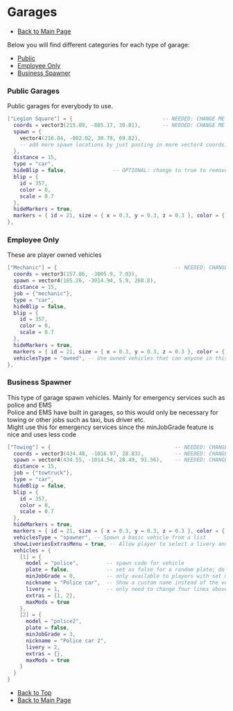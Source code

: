 # Garages

- [Back to Main Page](../README.md#alcatraz-templates)

Below you will find different categories for each type of garage:

- [Public](#public-garages)
- [Employee Only](#employee-only)
- [Business Spawner](#business-spawner)

### Public Garages

Public garages for everybody to use.

```lua
["Legion Square"] = {                             -- NEEDED: CHANGE ME! Name that will show up on the map
  coords = vector3(215.09, -805.17, 30.81),       -- NEEDED: CHANGE ME! This is where users will activate the garage menu
  spawn = {
    vector4(216.84, -802.02, 30.78, 69.82),
    -- add more spawn locations by just pasting in more vector4 coords.
  },
  distance = 15,
  type = "car",
  hideBlip = false,               -- OPTIONAL: change to true to remove blip from map (make hidden, but still public)
  blip = {
    id = 357,
    color = 0,
    scale = 0.7
  },
  hideMarkers = true,
  markers = { id = 21, size = { x = 0.3, y = 0.3, z = 0.3 }, color = { r = 255, g = 255, b = 255, a = 120 }, bobUpAndDown = 0, faceCamera = 0, rotate = 1, drawOnEnts = 0 },
},
```

### Employee Only

These are player owned vehicles

```lua
["Mechanic"] = {                                      -- NEEDED: CHANGE ME! Just name business i.e. Burgershot, LSCustoms, etc.
  coords = vector3(157.86, -3005.9, 7.03),
  spawn = vector4(165.26, -3014.94, 5.9, 268.8),
  distance = 15,
  job = {"mechanic"},
  type = "car",
  hideBlip = false,
  blip = {
    id = 357,
    color = 0,
    scale = 0.7
  },
  hideMarkers = true,
  markers = { id = 21, size = { x = 0.3, y = 0.3, z = 0.3 }, color = { r = 255, g = 255, b = 255, a = 120 }, bobUpAndDown = 0, faceCamera = 0, rotate = 1, drawOnEnts = 0 },
  vehiclesType = "owned", -- Use owned vehicles that can anyone in this society can access - more details: https://docs.jgscripts.com/advanced-garages/job-and-gang-garages
},
```

### Business Spawner

This type of garage spawn vehicles. Mainly for emergency services such as police
and EMS  
Police and EMS have built in garages, so this would only be necessary for towing
or other jobs such as taxi, bus driver etc.  
Might use this for emergency services since the minJobGrade feature is nice and
uses less code

```lua
["Towing"] = {                                        -- NEEDED: CHANGE ME! Just name the service i.e. Police, EMS, Towing, etc.
  coords = vector3(434.48, -1016.97, 28.83),          -- NEEDED: CHANGE ME! This is where users will activate the garage menu
  spawn = vector4(434.55, -1014.54, 28.49, 91.56),    -- NEEDED: CHANGE ME! This is where vehicles will spawn
  distance = 15,
  job = {"towtruck"},
  type = "car",
  hideBlip = false,
  blip = {
    id = 357,
    color = 0,
    scale = 0.7
  },
  hideMarkers = true,
  markers = { id = 21, size = { x = 0.3, y = 0.3, z = 0.3 }, color = { r = 255, g = 255, b = 255, a = 120 }, bobUpAndDown = 0, faceCamera = 0, rotate = 1, drawOnEnts = 0 },
  vehiclesType = "spawner", -- Spawn a basic vehicle from a list
  showLiveriesExtrasMenu = true, -- Allow player to select a livery and extras before pulling vehicle out
  vehicles = {
    [1] = {
      model = "police",         -- spawn code for vehicle
      plate = false,            -- set as false for a random plate; do not use a plate already in use in the DB!
      minJobGrade = 0,          -- only available to players with set minimum grade
      nickname = "Police car",  -- Show a custom name instead of the vehicle's real name
      livery = 1,               -- only need to change four lines above
      extras = {1, 2},
      maxMods = true
    },
    [2] = {
      model = "police2",
      plate = false,
      minJobGrade = 3,
      nickname = "Police car 2",
      livery = 2,
      extras = {},
      maxMods = true
    }
  }
}
```

- [Back to Top](#garages)
- [Back to Main Page](../README.md#alcatraz-templates)
